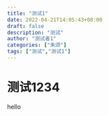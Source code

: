 ```yaml
---
title: "测试1"
date: 2022-04-21T14:05:43+08:00
draft: false
description: "测试"
author: "测试者1"
categories: ["朱颂"]
tags: ["测试","测试1"]
---
```


# 测试1234

hello
